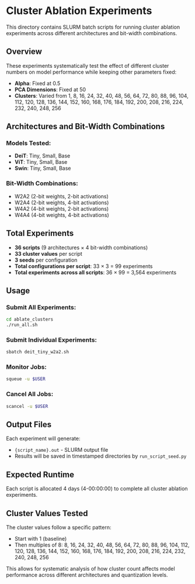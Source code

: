 # Cluster Ablation Experiments

This directory contains SLURM batch scripts for running cluster ablation experiments across different architectures and bit-width combinations.

## Overview

These experiments systematically test the effect of different cluster numbers on model performance while keeping other parameters fixed:
- **Alpha**: Fixed at 0.5
- **PCA Dimensions**: Fixed at 50
- **Clusters**: Varied from 1, 8, 16, 24, 32, 40, 48, 56, 64, 72, 80, 88, 96, 104, 112, 120, 128, 136, 144, 152, 160, 168, 176, 184, 192, 200, 208, 216, 224, 232, 240, 248, 256

## Architectures and Bit-Width Combinations

### Models Tested:
- **DeiT**: Tiny, Small, Base
- **ViT**: Tiny, Small, Base  
- **Swin**: Tiny, Small, Base

### Bit-Width Combinations:
- W2A2 (2-bit weights, 2-bit activations)
- W2A4 (2-bit weights, 4-bit activations)
- W4A2 (4-bit weights, 2-bit activations)
- W4A4 (4-bit weights, 4-bit activations)

## Total Experiments

- **36 scripts** (9 architectures × 4 bit-width combinations)
- **33 cluster values** per script
- **3 seeds** per configuration
- **Total configurations per script**: 33 × 3 = 99 experiments
- **Total experiments across all scripts**: 36 × 99 = 3,564 experiments

## Usage

### Submit All Experiments:
```bash
cd ablate_clusters
./run_all.sh
```

### Submit Individual Experiments:
```bash
sbatch deit_tiny_w2a2.sh
```

### Monitor Jobs:
```bash
squeue -u $USER
```

### Cancel All Jobs:
```bash
scancel -u $USER
```

## Output Files

Each experiment will generate:
- `{script_name}.out` - SLURM output file
- Results will be saved in timestamped directories by `run_script_seed.py`

## Expected Runtime

Each script is allocated 4 days (4-00:00:00) to complete all cluster ablation experiments.

## Cluster Values Tested

The cluster values follow a specific pattern:
- Start with 1 (baseline)
- Then multiples of 8: 8, 16, 24, 32, 40, 48, 56, 64, 72, 80, 88, 96, 104, 112, 120, 128, 136, 144, 152, 160, 168, 176, 184, 192, 200, 208, 216, 224, 232, 240, 248, 256

This allows for systematic analysis of how cluster count affects model performance across different architectures and quantization levels.
